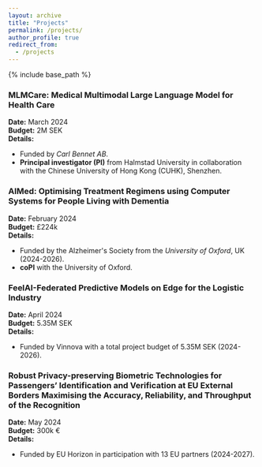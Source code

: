 ```yaml
---
layout: archive
title: "Projects"
permalink: /projects/
author_profile: true
redirect_from:
  - /projects
---
```


{% include base_path %}



### MLMCare: Medical Multimodal Large Language Model for Health Care
**Date:** March 2024  
**Budget:** 2M SEK  
**Details:**
- Funded by *Carl Bennet AB*.
- **Principal investigator (PI)** from Halmstad University in collaboration with the Chinese University of Hong Kong (CUHK), Shenzhen.


### AIMed: Optimising Treatment Regimens using Computer Systems for People Living with Dementia
**Date:** February 2024  
**Budget:** £224k  
**Details:**
- Funded by the Alzheimer's Society from the *University of Oxford*, UK (2024-2026).
- **coPI** with the University of Oxford.

### FeelAI-Federated Predictive Models on Edge for the Logistic Industry
**Date:** April 2024  
**Budget:** 5.35M SEK  
**Details:**
- Funded by Vinnova with a total project budget of 5.35M SEK (2024-2026).

### Robust Privacy-preserving Biometric Technologies for Passengers’ Identification and Verification at EU External Borders Maximising the Accuracy, Reliability, and Throughput of the Recognition
**Date:** May 2024  
**Budget:** 300k €  
**Details:**
- Funded by EU Horizon in participation with 13 EU partners (2024-2027).

  

